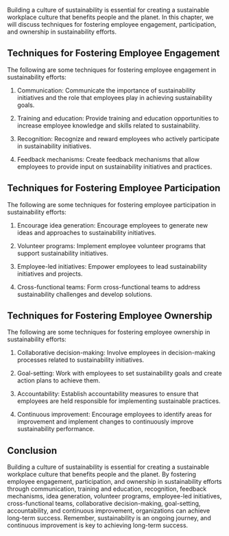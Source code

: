 
Building a culture of sustainability is essential for creating a sustainable workplace culture that benefits people and the planet. In this chapter, we will discuss techniques for fostering employee engagement, participation, and ownership in sustainability efforts.

Techniques for Fostering Employee Engagement
--------------------------------------------

The following are some techniques for fostering employee engagement in sustainability efforts:

1. Communication: Communicate the importance of sustainability initiatives and the role that employees play in achieving sustainability goals.

2. Training and education: Provide training and education opportunities to increase employee knowledge and skills related to sustainability.

3. Recognition: Recognize and reward employees who actively participate in sustainability initiatives.

4. Feedback mechanisms: Create feedback mechanisms that allow employees to provide input on sustainability initiatives and practices.

Techniques for Fostering Employee Participation
-----------------------------------------------

The following are some techniques for fostering employee participation in sustainability efforts:

1. Encourage idea generation: Encourage employees to generate new ideas and approaches to sustainability initiatives.

2. Volunteer programs: Implement employee volunteer programs that support sustainability initiatives.

3. Employee-led initiatives: Empower employees to lead sustainability initiatives and projects.

4. Cross-functional teams: Form cross-functional teams to address sustainability challenges and develop solutions.

Techniques for Fostering Employee Ownership
-------------------------------------------

The following are some techniques for fostering employee ownership in sustainability efforts:

1. Collaborative decision-making: Involve employees in decision-making processes related to sustainability initiatives.

2. Goal-setting: Work with employees to set sustainability goals and create action plans to achieve them.

3. Accountability: Establish accountability measures to ensure that employees are held responsible for implementing sustainable practices.

4. Continuous improvement: Encourage employees to identify areas for improvement and implement changes to continuously improve sustainability performance.

Conclusion
----------

Building a culture of sustainability is essential for creating a sustainable workplace culture that benefits people and the planet. By fostering employee engagement, participation, and ownership in sustainability efforts through communication, training and education, recognition, feedback mechanisms, idea generation, volunteer programs, employee-led initiatives, cross-functional teams, collaborative decision-making, goal-setting, accountability, and continuous improvement, organizations can achieve long-term success. Remember, sustainability is an ongoing journey, and continuous improvement is key to achieving long-term success.
